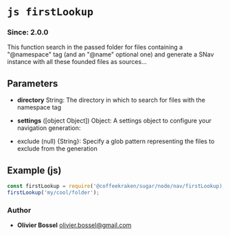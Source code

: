 


<!-- @namespace    sugar.node.nav -->
<!-- @name    firstLookup -->

# ```js firstLookup ```
### Since: 2.0.0

This function search in the passed folder for files containing a "@namespace" tag (and an "@name" optional one)
and generate a SNav instance with all these founded files as sources...

## Parameters

- **directory**  String: The directory in which to search for files with the namespace tag

- **settings** ([object Object]) Object: A settings object to configure your navigation generation:
- exclude (null) {String}: Specify a glob pattern representing the files to exclude from the generation


## Example (js)

```js
const firstLookup = require('@coffeekraken/sugar/node/nav/firstLookup);
firstLookup('my/cool/folder');
```


### Author
- **Olivier Bossel** <a href="mailto:olivier.bossel@gmail.com">olivier.bossel@gmail.com</a> 



